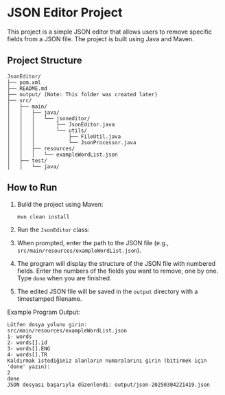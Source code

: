 # JSON Editor Project

This project is a simple JSON editor that allows users to remove specific fields from a JSON file. The project is built using Java and Maven.

## Project Structure
```
JsonEditor/
├── pom.xml
├── README.md
├── output/ (Note: This folder was created later)
├── src/
│   ├── main/
│   │   ├── java/
│   │   │   └── jsoneditor/
│   │   │       ├── JsonEditor.java
│   │   │       └── utils/
│   │   │           ├── FileUtil.java
│   │   │           └── JsonProcessor.java
│   │   ├── resources/
│   │   │   └── exampleWordList.json
│   ├── test/
│   │   └── java/
```
## How to Run
1. Build the project using Maven:
    ```sh
    mvn clean install
    ```
2. Run the `JsonEditor` class:

3. When prompted, enter the path to the JSON file (e.g., `src/main/resources/exampleWordList.json`).

4. The program will display the structure of the JSON file with numbered fields. Enter the numbers of the fields you want to remove, one by one. Type `done` when you are finished.

5. The edited JSON file will be saved in the `output` directory with a timestamped filename.

Example Program Output:
```
Lütfen dosya yolunu girin:
src/main/resources/exampleWordList.json
1- words
2- words[].id
3- words[].ENG
4- words[].TR
Kaldırmak istediğiniz alanların numaralarını girin (bitirmek için 'done' yazın):
2
done
JSON dosyası başarıyla düzenlendi: output/json-20250304221419.json
```
